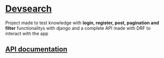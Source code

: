 <h1><a href="https://developersearch-project.herokuapp.com/">Devsearch</a></h1>

<p>Project made to test knowledge with <strong>login, register, post, pagination and filter</strong> functionalitys with django and a complete API made with DRF to interact with the app<p>

<p></p>

  
<h2><a href="https://developersearch-project.herokuapp.com/api/schema/redoc/">API documentation</a></h2>
